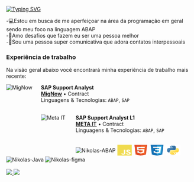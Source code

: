 <a href="https://git.io/typing-svg"><img src="https://readme-typing-svg.demolab.com?font=Fontes+Proggy&weight=900&size=22&pause=1000&color=FFFFFF&width=580&lines=Oii!+Eu+sou+o+Nikolas+Eduardo+Andreski+Rodrigues+%F0%9F%91%8B" alt="Typing SVG" /></a>

-💻Estou em busca de me aperfeiçoar na área da programação em geral sendo meu foco na linguagem ABAP<br>
-🧩Amo desafios que fazem eu ser uma pessoa melhor<br>
-👥Sou uma pessoa super comunicativa que adora contatos interpessoais

### Experiência de trabalho

Na visão geral abaixo você encontrará minha experiência de trabalho mais recente:

[<img align="left" height="94px" width="94px" alt="MigNow" src="https://media.licdn.com/dms/image/v2/C4D0BAQHg4v2rRSdOvA/company-logo_200_200/company-logo_200_200/0/1630578810807/mig_now_logo?e=1755734400&v=beta&t=Qi1ooQuskMs0fwFctASYvkJCuGXajp3jZTu7e91FKwg"/>](https://mig-now.com/)

**SAP Support Analyst** \
[**MigNow**](https://mig-now.com/) • Contract \
Linguagens & Tecnologias: `ABAP`, `SAP`\
<br/>

[<img align="left" height="94px" width="94px" alt="Meta IT" src="https://media.licdn.com/dms/image/v2/C4D0BAQHXTqaueX7X5A/company-logo_200_200/company-logo_200_200/0/1675356313243/metaoficial_logo?e=1755734400&v=beta&t=ip9BAFajkQCYBySMeER53a7xVoCBeumGmT84aXloi40"/>](https://metait.ai/)

**SAP Support Analyst L1** \
[**META IT**](https://metait.ai/) • Contract \
Linguagens & Tecnologias: `ABAP`, `SAP`
<br/>

<div style="display: inline_block"><br>
  <img align="center" alt="Nikolas-ABAP" height="30" width="80" src="https://images.squarespace-cdn.com/content/v1/56a77c1b25981d11f5774bbe/1458247771788-F1NEVFAKEUZ1NB4YM71C/SAP+ABAP+Tips+and+Tricks">
  <img align="center" alt="Nikolas-JS" height="30" width="40" src="https://raw.githubusercontent.com/devicons/devicon/master/icons/javascript/javascript-plain.svg">
  <img align="center" alt="Nikolas-HTML" height="30" width="40" src="https://raw.githubusercontent.com/devicons/devicon/master/icons/html5/html5-original.svg">
  <img align="center" alt="Nikolas-CSS" height="30" width="40" src="https://raw.githubusercontent.com/devicons/devicon/master/icons/css3/css3-original.svg">
  <img align="center" alt="Nikolas-Python" height="30" width="40" src="https://raw.githubusercontent.com/devicons/devicon/master/icons/python/python-original.svg">
  <img align="center" alt="Nikolas-Java" height="30" width="40" src="https://cdn.jsdelivr.net/gh/devicons/devicon@latest/icons/java/java-original.svg" />
  <img align="center" alt="Nikolas-figma" height="30" width="40"src="https://cdn.jsdelivr.net/gh/devicons/devicon@latest/icons/figma/figma-original.svg" />
</div>
<br>
<div>
  <a href="mailto:nikolaseduardorodrigues@gmail.com">
    <img src="https://img.shields.io/badge/-Gmail-D14836?style=for-the-badge&logo=gmail&logoColor=white" target="_blank"/>
  </a>
  <a href="https://www.linkedin.com/in/nikolas-eduardo-andreski-rodrigues-952840268/" target="_blank">
    <img src="https://img.shields.io/badge/-LinkedIn-%230077B5?style=for-the-badge&logo=linkedin&logoColor=white" target="_blank"/>
  </a>

  
